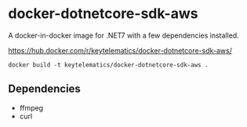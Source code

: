 # docker-dotnetcore-sdk-aws

A docker-in-docker image for .NET7 with a few dependencies installed.

https://hub.docker.com/r/keytelematics/docker-dotnetcore-sdk-aws/

```
docker build -t keytelematics/docker-dotnetcore-sdk-aws .
```

## Dependencies

- ffmpeg
- curl
